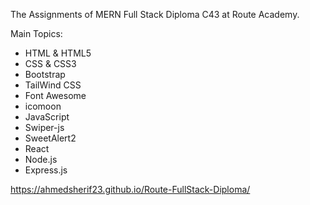 The Assignments of MERN Full Stack Diploma C43 at Route Academy.

Main Topics:
- HTML & HTML5
- CSS & CSS3
- Bootstrap
- TailWind CSS
- Font Awesome
- icomoon
- JavaScript
- Swiper-js
- SweetAlert2
- React
- Node.js
- Express.js

https://ahmedsherif23.github.io/Route-FullStack-Diploma/
